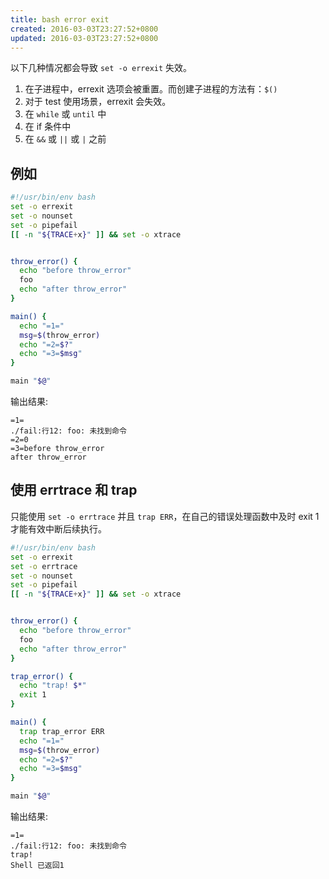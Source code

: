 ```yaml
---
title: bash error exit
created: 2016-03-03T23:27:52+0800
updated: 2016-03-03T23:27:52+0800
---
```



以下几种情况都会导致 `set -o errexit` 失效。

1. 在子进程中，errexit 选项会被重置。而创建子进程的方法有：`$()`
2. 对于 test 使用场景，errexit 会失效。
3. 在 `while` 或 `until` 中
4. 在 if 条件中
5. 在 `&&` 或 `||` 或 `|` 之前

## 例如

```sh
#!/usr/bin/env bash
set -o errexit
set -o nounset
set -o pipefail
[[ -n "${TRACE+x}" ]] && set -o xtrace


throw_error() {
  echo "before throw_error"
  foo
  echo "after throw_error"
}

main() {
  echo "=1="
  msg=$(throw_error)
  echo "=2=$?"
  echo "=3=$msg"
}

main "$@"
```

输出结果:

```
=1=
./fail:行12: foo: 未找到命令
=2=0
=3=before throw_error
after throw_error
```

## 使用 errtrace 和 trap

只能使用 `set -o errtrace` 并且 `trap ERR`，在自己的错误处理函数中及时 exit 1 才能有效中断后续执行。

```sh
#!/usr/bin/env bash
set -o errexit
set -o errtrace
set -o nounset
set -o pipefail
[[ -n "${TRACE+x}" ]] && set -o xtrace


throw_error() {
  echo "before throw_error"
  foo
  echo "after throw_error"
}

trap_error() {
  echo "trap! $*"
  exit 1
}

main() {
  trap trap_error ERR
  echo "=1="
  msg=$(throw_error)
  echo "=2=$?"
  echo "=3=$msg"
}

main "$@"
```

输出结果:

```
=1=
./fail:行12: foo: 未找到命令
trap!
Shell 已返回1
```
